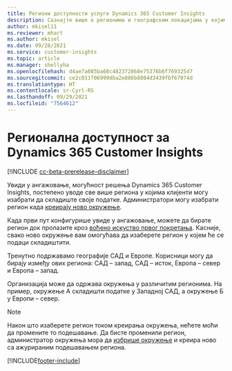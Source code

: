 ```yaml
---
title: Региони доступности услуге Dynamics 365 Customer Insights
description: Сазнајте више о регионима и географским локацијама у којима се примењује услуга.
author: mkisel11
ms.reviewer: mhart
ms.author: mkisel
ms.date: 09/28/2021
ms.service: customer-insights
ms.topic: article
ms.manager: shellyha
ms.openlocfilehash: d4ae7a085ba68c482372868e75376b6f769325d7
ms.sourcegitcommit: ce2c011f06999dba2e886b8804d3439fbf67074d
ms.translationtype: HT
ms.contentlocale: sr-Cyrl-RS
ms.lasthandoff: 09/29/2021
ms.locfileid: "7564612"
---
```

# <a name="regional-availability-for-dynamics-365-customer-insights"></a>Регионална доступност за Dynamics 365 Customer Insights

[!INCLUDE [cc-beta-prerelease-disclaimer](includes/cc-beta-prerelease-disclaimer.md)]

Увиди у ангажовање, могућност решења Dynamics 365 Customer Insights, постепено уводе све више региона у којима клијенти могу изабрати да складиште своје податке. Администратори могу изабрати регион када [креирају ново окружење](manage-environments-workspaces.md#create-an-environment). 

Када први пут конфигурише увиде у ангажовање, можете да бирате регион док пролазите кроз [вођено искуство првог покретања](quickstart.md). Касније, свако ново окружење вам омогућава да изаберете регион у којем ће се подаци складиштити.

Тренутно подржавамо географије САД и Европе. Корисници могу да бирају између ових региона: САД – запад, САД – исток, Европа – север и Европа – запад.

Организација може да одржава окружења у различитим регионима. На пример, окружење А складишти податке у Западној САД, а окружење Б у Европи – север.

> [!NOTE]
> Након што изаберете регион током креирања окружења, нећете моћи да промените то подешавање. Да бисте променили регион, администратор окружења мора да [избрише окружење](manage-environments-workspaces.md#delete-an-environment) и креира ново са ажурираним подешавањем региона.


[!INCLUDE[footer-include](../includes/footer-banner.md)]
